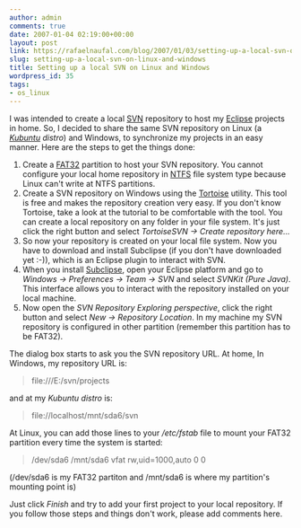 ```yaml
---
author: admin
comments: true
date: 2007-01-04 02:19:00+00:00
layout: post
link: https://rafaelnaufal.com/blog/2007/01/03/setting-up-a-local-svn-on-linux-and-windows/
slug: setting-up-a-local-svn-on-linux-and-windows
title: Setting up a local SVN on Linux and Windows
wordpress_id: 35
tags:
- os_linux
---
```


I was intended to create a local [SVN](http://subversion.tigris.org/) repository to host my [Eclipse](http://www.eclipse.org/) projects in home. So, I decided to share the same SVN repository on Linux (a _[Kubuntu](http://www.kubuntu.org/) distro_) and Windows, to synchronize my projects in an easy manner. Here are the steps to get the things done:



  1. Create a [FAT32](http://en.wikipedia.org/wiki/File_Allocation_Table) partition to host your SVN repository. You cannot configure your local home repository in [NTFS](http://en.wikipedia.org/wiki/NTFS) file system type because Linux can't write at NTFS partitions.
  2. Create a SVN repository on Windows using the [Tortoise](http://tortoisesvn.tigris.org/) utility. This tool is free and makes the repository creation very easy. If you don't know Tortoise, take a look at the tutorial to be comfortable with the tool. You can create a local repository on any folder in your file system. It's just click the right button and select _TortoiseSVN -> Create repository here..._
  3. So now your repository is created on your local file system. Now you have to download and install Subclipse (if you don't have downloaded yet :-)), which is an Eclipse plugin to interact with SVN. 
  4. When you install [Subclipse](http://subclipse.tigris.org/), open your Eclipse platform and go to _Windows -> Preferences -> Team -> SVN_ and select _SVNKit (Pure Java)_. This interface allows you to interact with the repository installed on your local machine. 
  5. Now open the _SVN Repository Exploring perspective_, click the right button and select _New -> Repository Location_. In my machine my SVN repository is configured in other partition (remember this partition has to be FAT32).


The dialog box starts to ask you the SVN repository URL. At home, In Windows, my repository URL is:



<blockquote>file:///E:/svn/projects</blockquote>



and at my _Kubuntu distro_ is:



<blockquote>file://localhost/mnt/sda6/svn</blockquote>



At Linux, you can add those lines to your _/etc/fstab_ file to mount your FAT32 partition every time the system is started:



<blockquote>/dev/sda6 /mnt/sda6 vfat rw,uid=1000,auto  0    0</blockquote>



(/dev/sda6 is my FAT32 partiton and /mnt/sda6 is where my partition's mounting point is)

Just click _Finish_ and try to add your first project to your local repository. If you follow those steps and things don't work, please add comments here.
